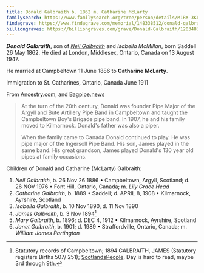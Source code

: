 ```yaml
---
title: Donald Galbraith b. 1862 m. Catharine McLarty
familysearch: https://www.familysearch.org/tree/person/details/M1RX-3KL
findagrave: https://www.findagrave.com/memorial/148338512/donald-galbraith
billiongraves: https://billiongraves.com/grave/Donald-Galbraith/1203483
---
```

***Donald Galbraith***, son of *[Neil Galbraith](galbraith-neil-1828-mcmillan.md)* and *Isabella McMillan*, born Saddell 26 May 1862.  He died  at London, Middlesex, Ontario, Canada on 13 August 1947.

He married at Campbeltown 11 June 1886 to **Catharine McLarty**.

Immigration to St. Catharines, Ontario, Canada  June 1911

From [Ancestry.com](https://www.ancestry.com/family-tree/person/tree/71855511/person/232218862057/facts), and [Bagpipe.news](https://bagpipe.news/2021/02/15/donald-galbraith-from-argyll-to-ontario-via-kilmarnock/)

> At the turn of the 20th century, Donald was founder Pipe Major of the Argyll and Bute Artillery Pipe Band in Campbeltown and taught the Campbeltown Boy's Brigade pipe band. In 1907, he and his family moved to Kilmarnock. Donald's father was also a piper.
>
> When the family came to Canada Donald continued to play. He was pipe major of the Ingersoll Pipe Band. His son, James played in the same band. His great grandson, James played Donald's 130 year old pipes at family occasions.


Children of Donald and Catharine (McLarty) Galbraith:

1. *Neil Galbraith*, b. 26 Nov 26 1886 • Campbeltown, Argyll, Scotland; d. 26 NOV 1976 • Font Hill, Ontario, Canada; m. *Lily Grace Head*
2. *Catharine Galbraith*,  b. 1889 • Saddell; d. APRIL 8, 1908 • Kilmarnock, Ayrshire, Scotland
3. *Isabella Galbraith*, b. 10 Nov 1890, d. 11 Nov 1890
4. *James Galbraith*, b. 3 Nov 1894[^james-birth]
5. *Mary Galbraith*, b. 1896; d. DEC 4, 1912 • Kilmarnock, Ayrshire, Scotland
6. *Janet Galbraith*, b. 1901; d. 1989 • Straffordville, Ontario, Canada; m. *William James Partington*


[^james-birth]:  Statutory records of Campbeltown; 1894 GALBRAITH, JAMES (Statutory registers Births 507/ 251); [ScotlandsPeople](https://www.scotlandspeople.gov.uk/view-image/nrs_stat_births/43763067).  Day is hard to read, maybe 3rd through 9th.
